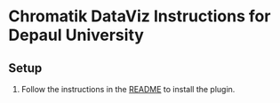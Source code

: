 # Chromatik DataViz Instructions for Depaul University

## Setup
1. Follow the instructions in the [README](README.md) to install the plugin.

